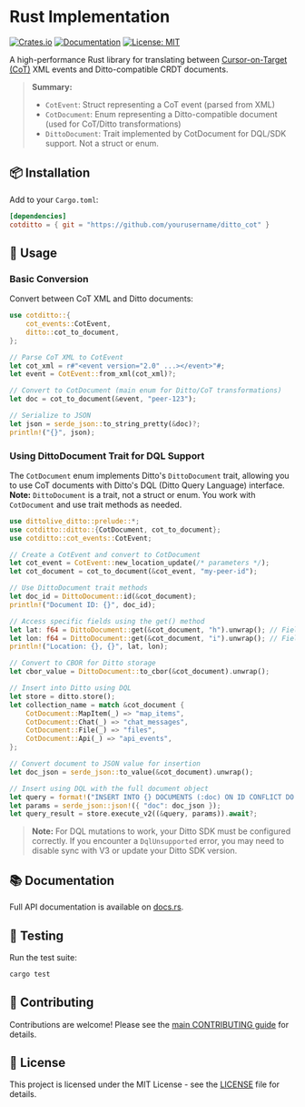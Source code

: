 # Rust Implementation

[![Crates.io](https://img.shields.io/crates/v/cotditto)](https://crates.io/crates/cotditto)
[![Documentation](https://docs.rs/cotditto/badge.svg)](https://docs.rs/cotditto)
[![License: MIT](https://img.shields.io/badge/License-MIT-yellow.svg)](https://opensource.org/licenses/MIT)

A high-performance Rust library for translating between [Cursor-on-Target (CoT)](https://www.mitre.org/sites/default/files/pdf/09_4937.pdf) XML events and Ditto-compatible CRDT documents.

> **Summary:**
> - `CotEvent`: Struct representing a CoT event (parsed from XML)
> - `CotDocument`: Enum representing a Ditto-compatible document (used for CoT/Ditto transformations)
> - `DittoDocument`: Trait implemented by CotDocument for DQL/SDK support. Not a struct or enum.

## 📦 Installation

Add to your `Cargo.toml`:

```toml
[dependencies]
cotditto = { git = "https://github.com/yourusername/ditto_cot" }
```

## 🚀 Usage

### Basic Conversion

Convert between CoT XML and Ditto documents:

```rust
use cotditto::{
    cot_events::CotEvent,
    ditto::cot_to_document,
};

// Parse CoT XML to CotEvent
let cot_xml = r#"<event version="2.0" ...></event>"#;
let event = CotEvent::from_xml(cot_xml)?;

// Convert to CotDocument (main enum for Ditto/CoT transformations)
let doc = cot_to_document(&event, "peer-123");

// Serialize to JSON
let json = serde_json::to_string_pretty(&doc)?;
println!("{}", json);
```

### Using DittoDocument Trait for DQL Support

The `CotDocument` enum implements Ditto's `DittoDocument` trait, allowing you to use CoT documents with Ditto's DQL (Ditto Query Language) interface. **Note:** `DittoDocument` is a trait, not a struct or enum. You work with `CotDocument` and use trait methods as needed.

```rust
use dittolive_ditto::prelude::*;
use cotditto::ditto::{CotDocument, cot_to_document};
use cotditto::cot_events::CotEvent;

// Create a CotEvent and convert to CotDocument
let cot_event = CotEvent::new_location_update(/* parameters */);
let cot_document = cot_to_document(&cot_event, "my-peer-id");

// Use DittoDocument trait methods
let doc_id = DittoDocument::id(&cot_document);
println!("Document ID: {}", doc_id);

// Access specific fields using the get() method
let lat: f64 = DittoDocument::get(&cot_document, "h").unwrap(); // Field 'h' contains latitude
let lon: f64 = DittoDocument::get(&cot_document, "i").unwrap(); // Field 'i' contains longitude
println!("Location: {}, {}", lat, lon);

// Convert to CBOR for Ditto storage
let cbor_value = DittoDocument::to_cbor(&cot_document).unwrap();

// Insert into Ditto using DQL
let store = ditto.store();
let collection_name = match &cot_document {
    CotDocument::MapItem(_) => "map_items",
    CotDocument::Chat(_) => "chat_messages",
    CotDocument::File(_) => "files",
    CotDocument::Api(_) => "api_events",
};

// Convert document to JSON value for insertion
let doc_json = serde_json::to_value(&cot_document).unwrap();

// Insert using DQL with the full document object
let query = format!("INSERT INTO {} DOCUMENTS (:doc) ON ID CONFLICT DO MERGE", collection_name);
let params = serde_json::json!({ "doc": doc_json });
let query_result = store.execute_v2((&query, params)).await?;
```

> **Note:** For DQL mutations to work, your Ditto SDK must be configured correctly. If you encounter a `DqlUnsupported` error, you may need to disable sync with V3 or update your Ditto SDK version.

## 📚 Documentation

Full API documentation is available on [docs.rs](https://docs.rs/cotditto).

## 🧪 Testing

Run the test suite:

```bash
cargo test
```

## 🤝 Contributing

Contributions are welcome! Please see the [main CONTRIBUTING guide](../../CONTRIBUTING.md) for details.

## 📄 License

This project is licensed under the MIT License - see the [LICENSE](../../LICENSE) file for details.
